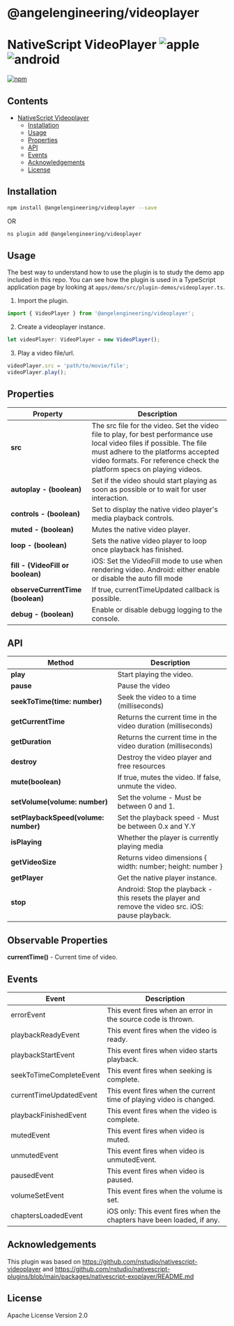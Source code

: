# @angelengineering/videoplayer

# NativeScript VideoPlayer ![apple](https://cdn3.iconfinder.com/data/icons/picons-social/57/16-apple-32.png) ![android](https://cdn4.iconfinder.com/data/icons/logos-3/228/android-32.png)

[![npm](https://img.shields.io/npm/v/@angelengineering/videoplayer?style=flat-square)](https://www.npmjs.com/package/@angelengineering/videoplayer)



## Contents

- [NativeScript Videoplayer](#nativescript-videoplayer)
  - [Installation](#installation)
  - [Usage](#usage)
  - [Properties](#properties)
  - [API](#api)
  - [Events](#events)
  - [Acknowledgements](#acknowledgements)
  - [License](#license)

## Installation

```bash
npm install @angelengineering/videoplayer --save
```
OR
```bash
ns plugin add @angelengineering/videoplayer
```

## Usage

The best way to understand how to use the plugin is to study the demo app included in this repo. You can see how the plugin is used in a TypeScript application page by looking at `apps/demo/src/plugin-demos/videoplayer.ts`.

1. Import the plugin.

```javascript
import { VideoPlayer } from '@angelengineering/videoplayer';
```

2. Create a videoplayer instance.

```javascript
let videoPlayer: VideoPlayer = new VideoPlayer();
```

3. Play a video file/url. 
```javascript
videoPlayer.src = 'path/to/movie/file';
videoPlayer.play();
```

## Properties

| Property                            | Description                                                                                                                                                                                                                             |
| ----------------------------------- | --------------------------------------------------------------------------------------------------------------------------------------------------------------------------------------------------------------------------------------- |
| **src**                             | The src file for the video. Set the video file to play, for best performance use local video files if possible. The file must adhere to the platforms accepted video formats. For reference check the platform specs on playing videos. |
| **autoplay - (boolean)**            | Set if the video should start playing as soon as possible or to wait for user interaction.                                                                                                                                              |
| **controls - (boolean)**            | Set to display the native video player's media playback controls.                                                                                                                                                                           |
| **muted - (boolean)**               | Mutes the native video player.                                                                                                                                                                                                          |
| **loop - (boolean)**                | Sets the native video player to loop once playback has finished.                                                                                                                                                                        |
| **fill - (VideoFill or boolean)**                | iOS: Set the VideoFill mode to use when rendering video.  Android: either enable or disable the auto fill mode   |
| **observeCurrentTime  (boolean)**  | If true, currentTimeUpdated callback is possible.                                                                                              
| **debug - (boolean)**  | Enable or disable debugg logging to the console.                       
                                                                                                                                

## API

| Method                        | Description                                                         |
| ----------------------------- | ------------------------------------------------------------------- |
| **play**                      | Start playing the video.                                            |
| **pause**                     | Pause the video                                                     |
| **seekToTime(time: number)**  | Seek the video to a time (milliseconds)                             |
| **getCurrentTime**            | Returns the current time in the video duration (milliseconds)       |
| **getDuration**               | Returns the current time in the video duration (milliseconds)       |
| **destroy**                   | Destroy the video player and free resources                         |
| **mute(boolean)**             | If true, mutes the video. If false, unmute the video.               |
| **setVolume(volume: number)** | Set the volume - Must be between 0 and 1.                           |
| **setPlaybackSpeed(volume: number)** | Set the playback speed - Must be between 0.x and Y.Y         |
| **isPlaying**                 | Whether the player is currently playing media                       |
| **getVideoSize**                 | Returns video dimensions { width: number; height: number }       |
| **getPlayer**                 | Get the native player instance.      |
| **stop**   | Android: Stop the playback - this resets the player and remove the video src. iOS: pause playback. |

## Observable Properties

**currentTime()** - Current time of video.

## Events

| Event                   | Description                                                         |
| ----------------------- | ------------------------------------------------------------------- |
| errorEvent              | This event fires when an error in the source code is thrown.        |
| playbackReadyEvent      | This event fires when the video is ready.                           |
| playbackStartEvent      | This event fires when video starts playback.                        |
| seekToTimeCompleteEvent | This event fires when seeking is complete.                          |
| currentTimeUpdatedEvent | This event fires when the current time of playing video is changed. |
| playbackFinishedEvent           | This event fires when the video is complete.                        |
| mutedEvent              | This event fires when video is muted.                               |
| unmutedEvent            | This event fires when video is unmutedEvent.                        |
| pausedEvent             | This event fires when video is paused.                              |
| volumeSetEvent          | This event fires when the volume is set.                            |
| chaptersLoadedEvent          | iOS only: This event fires when the chapters have been loaded, if any.                            |





## Acknowledgements

This plugin was based on https://github.com/nstudio/nativescript-videoplayer and https://github.com/nstudio/nativescript-plugins/blob/main/packages/nativescript-exoplayer/README.md

## License

Apache License Version 2.0
